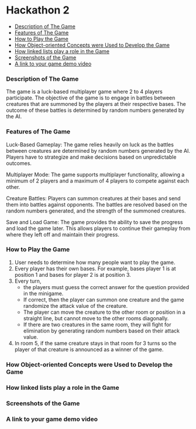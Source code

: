 # Hackathon 2 #

- [Description of The Game](#description-of-the-game)
- [Features of The Game](#features-of-the-game)
- [How to Play the Game](#how-to-play-the-game)
- [How Object-oriented Concepts were Used to Develop the Game](#how-object-oriented-concepts-were-used-to-develop-the-game)
- [How linked lists play a role in the Game](#how-linked-lists-play-a-role-in-the-game)
- [Screenshots of the Game](#screenshots-of-the-game)
- [A link to your game demo video](#a-link-to-your-game-demo-video)




### Description of The Game ###

The game is a luck-based multiplayer game where 2 to 4 players participate. The objective of the game is to engage in battles between creatures that are summoned by the players at their respective bases. The outcome of these battles is determined by random numbers generated by the AI.

### Features of The Game ###

Luck-Based Gameplay: The game relies heavily on luck as the battles between creatures are determined by random numbers generated by the AI. Players have to strategize and make decisions based on unpredictable outcomes.

Multiplayer Mode: The game supports multiplayer functionality, allowing a minimum of 2 players and a maximum of 4 players to compete against each other.

Creature Battles: Players can summon creatures at their bases and send them into battles against opponents. The battles are resolved based on the random numbers generated, and the strength of the summoned creatures.

Save and Load Game: The game provides the ability to save the progress and load the game later. This allows players to continue their gameplay from where they left off and maintain their progress.

### How to Play the Game ###

1. User needs to determine how many people want to play the game.
2. Every player has their own bases. For example, bases player 1 is at position 1 and bases for player 2 is at position 3.
3. Every turn,
   - the players must guess the correct answer for the question provided in the minigame.
   - If correct, then the player can summon one creature and the game randomize the attack value of the creature.
   - The player can move the creature to the other room or position in a straight line, but cannot move to the other rooms diagonally.
   - If there are two creatures in the same room, they will fight for elimination by generating random numbers based on their attack value.
4. In room 5, if the same creature stays in that room for 3 turns so the player of that creature is announced as a winner of the game.

### How Object-oriented Concepts were Used to Develop the Game ###

### How linked lists play a role in the Game ###

### Screenshots of the Game ###

### A link to your game demo video ###
